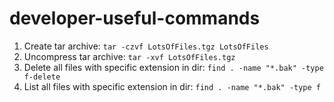 # developer-useful-commands

1. Create tar archive: `tar -czvf LotsOfFiles.tgz LotsOfFiles`
2. Uncompress tar archive: `tar -xvf LotsOfFiles.tgz`
3. Delete all files with specific extension in dir: `find . -name "*.bak" -type f-delete`
4. List all files with specific extension in dir: `find . -name "*.bak" -type f`
